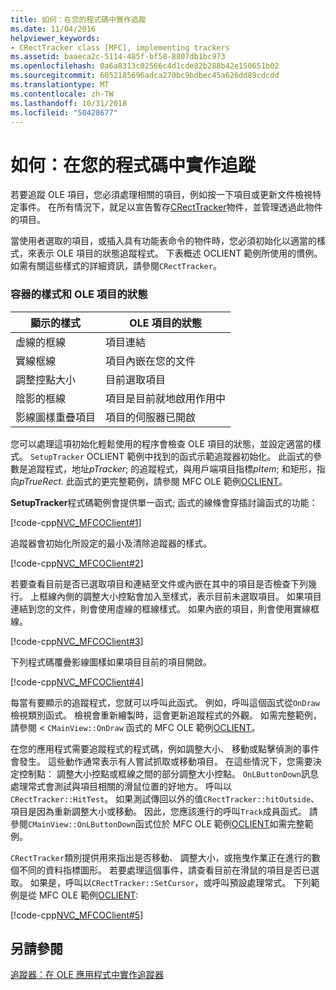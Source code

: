 ```yaml
---
title: 如何：在您的程式碼中實作追蹤
ms.date: 11/04/2016
helpviewer_keywords:
- CRectTracker class [MFC], implementing trackers
ms.assetid: baaeca2c-5114-485f-bf58-8807db1bc973
ms.openlocfilehash: 0a6a8313c02566c4d1cde82b288b42e150651b02
ms.sourcegitcommit: 6052185696adca270bc9bdbec45a626dd89cdcdd
ms.translationtype: MT
ms.contentlocale: zh-TW
ms.lasthandoff: 10/31/2018
ms.locfileid: "50428677"
---
```

# <a name="how-to-implement-tracking-in-your-code"></a>如何：在您的程式碼中實作追蹤

若要追蹤 OLE 項目，您必須處理相關的項目，例如按一下項目或更新文件檢視特定事件。 在所有情況下，就足以宣告暫存[CRectTracker](../mfc/reference/crecttracker-class.md)物件，並管理透過此物件的項目。

當使用者選取的項目，或插入具有功能表命令的物件時，您必須初始化以適當的樣式，來表示 OLE 項目的狀態追蹤程式。 下表概述 OCLIENT 範例所使用的慣例。 如需有關這些樣式的詳細資訊，請參閱`CRectTracker`。

### <a name="container-styles-and-states-of-the-ole-item"></a>容器的樣式和 OLE 項目的狀態

|顯示的樣式|OLE 項目的狀態|
|---------------------|-----------------------|
|虛線的框線|項目連結|
|實線框線|項目內嵌在您的文件|
|調整控點大小|目前選取項目|
|陰影的框線|項目是目前就地啟用作用中|
|影線圖樣重疊項目|項目的伺服器已開啟|

您可以處理這項初始化輕鬆使用的程序會檢查 OLE 項目的狀態，並設定適當的樣式。 `SetupTracker` OCLIENT 範例中找到的函式示範追蹤器初始化。 此函式的參數是追蹤程式，地址*pTracker*; 的追蹤程式，與用戶端項目指標*pItem*; 和矩形，指向*pTrueRect*. 此函式的更完整範例，請參閱 MFC OLE 範例[OCLIENT](../visual-cpp-samples.md)。

**SetupTracker**程式碼範例會提供單一函式; 函式的線條會穿插討論函式的功能：

[!code-cpp[NVC_MFCOClient#1](../mfc/codesnippet/cpp/how-to-implement-tracking-in-your-code_1.cpp)]

追蹤器會初始化所設定的最小及清除追蹤器的樣式。

[!code-cpp[NVC_MFCOClient#2](../mfc/codesnippet/cpp/how-to-implement-tracking-in-your-code_2.cpp)]

若要查看目前是否已選取項目和連結至文件或內嵌在其中的項目是否檢查下列幾行。 上框線內側的調整大小控點會加入至樣式，表示目前未選取項目。 如果項目連結到您的文件，則會使用虛線的框線樣式。 如果內嵌的項目，則會使用實線框線。

[!code-cpp[NVC_MFCOClient#3](../mfc/codesnippet/cpp/how-to-implement-tracking-in-your-code_3.cpp)]

下列程式碼覆疊影線圖樣如果項目目前的項目開啟。

[!code-cpp[NVC_MFCOClient#4](../mfc/codesnippet/cpp/how-to-implement-tracking-in-your-code_4.cpp)]

每當有要顯示的追蹤程式，您就可以呼叫此函式。 例如，呼叫這個函式從`OnDraw`檢視類別函式。 檢視會重新繪製時，這會更新追蹤程式的外觀。 如需完整範例，請參閱 <<c0> `CMainView::OnDraw` 函式的 MFC OLE 範例[OCLIENT](../visual-cpp-samples.md)。

在您的應用程式需要追蹤程式的程式碼，例如調整大小、 移動或點擊偵測的事件會發生。 這些動作通常表示有人嘗試抓取或移動項目。 在這些情況下，您需要決定控制點： 調整大小控點或框線之間的部分調整大小控點。 `OnLButtonDown`訊息處理常式會測試與項目相關的滑鼠位置的好地方。 呼叫以`CRectTracker::HitTest`。 如果測試傳回以外的值`CRectTracker::hitOutside`、 項目是因為重新調整大小或移動。 因此，您應該進行的呼叫`Track`成員函式。 請參閱`CMainView::OnLButtonDown`函式位於 MFC OLE 範例[OCLIENT](../visual-cpp-samples.md)如需完整範例。

`CRectTracker`類別提供用來指出是否移動、 調整大小，或拖曳作業正在進行的數個不同的資料指標圖形。 若要處理這個事件，請查看目前在滑鼠的項目是否已選取。 如果是，呼叫以`CRectTracker::SetCursor`，或呼叫預設處理常式。 下列範例是從 MFC OLE 範例[OCLIENT](../visual-cpp-samples.md):

[!code-cpp[NVC_MFCOClient#5](../mfc/codesnippet/cpp/how-to-implement-tracking-in-your-code_5.cpp)]

## <a name="see-also"></a>另請參閱

[追蹤器：在 OLE 應用程式中實作追蹤器](../mfc/trackers-implementing-trackers-in-your-ole-application.md)

